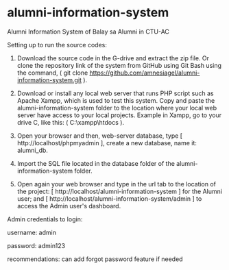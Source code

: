 # alumni-information-system
Alumni Information System of Balay sa Alumni in CTU-AC

Setting up to run the source codes:

1. Download the source code in the G-drive and extract the zip file. Or clone the repository link of the system from GitHub using Git Bash using the command, ( git clone https://github.com/amnesiagel/alumni-information-system.git ).

2. Download or install any local web server that runs PHP script such as Apache Xampp, which is used to test this system. Copy and paste the alumni-information-system folder to the location where your local web server have access to your local projects. Example in Xampp, go to your drive C, like this: ( C:\xampp\htdocs ).

3. Open your browser and then, web-server database, type [ http://localhost/phpmyadmin ], create a new database, name it: alumni_db.

3. Import the SQL file located in the database folder of the alumni-information-system folder.

4. Open again your web browser and type in the url tab to the location of the project:
 [ http://localhost/alumni-information-system ] for the Alumni user; and
 [ http://localhost/alumni-information-system/admin ] to access the Admin user's dashboard.


Admin credentials to login:

username: admin

password: admin123









recommendations: can add forgot password feature if needed
